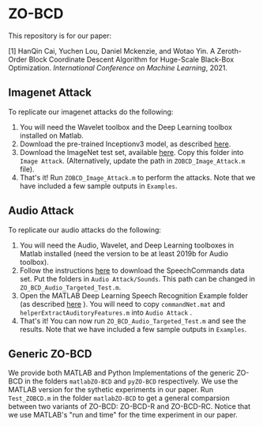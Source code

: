 # ZO-BCD
This repository is for our paper:

[1] HanQin Cai, Yuchen Lou, Daniel Mckenzie, and Wotao Yin. A Zeroth-Order Block Coordinate Descent Algorithm for Huge-Scale Black-Box Optimization. *International Conference on Machine Learning*, 2021.

## Imagenet Attack
To replicate our imagenet attacks do the following:
1. You will need the Wavelet toolbox and the Deep Learning toolbox installed on Matlab.
2. Download the pre-trained Inceptionv3 model, as described [here](https://www.mathworks.com/help/deeplearning/ref/inceptionv3.html).
3. Download the ImageNet test set, available [here](http://jaina.cs.ucdavis.edu/datasets/adv/imagenet/). Copy this folder into `Image Attack`. (Alternatively, update the path in `ZOBCD_Image_Attack.m` file).
4. That's it! Run `ZOBCD_Image_Attack.m` to perform the attacks. Note that we have included a few sample outputs in `Examples`.

## Audio Attack
To replicate our audio attacks do the following:
1. You will need the Audio, Wavelet, and Deep Learning toolboxes in Matlab installed (need the version to be at least 2019b for Audio toolbox).
2. Follow the instructions [here](https://www.mathworks.com/help/deeplearning/ug/deep-learning-speech-recognition.html) to download the SpeechCommands data set. Put the folders in `Audio Attack/Sounds`. This path can be changed in `ZO_BCD_Audio_Targeted_Test.m`.
3. Open the MATLAB Deep Learning Speech Recognition Example folder (as described [here](https://www.mathworks.com/help/deeplearning/ug/deep-learning-speech-recognition.html) ). You will need to copy `commandNet.mat` and `helperExtractAuditoryFeatures.m` into `Audio Attack` .
4. That's it! You can now run `ZO_BCD_Audio_Targeted_Test.m` and see the results. Note that we have included a few sample outputs in `Examples`.

## Generic ZO-BCD
We provide both MATLAB and Python Implementations of the generic ZO-BCD in the folders `matlabZO-BCD` and `pyZO-BCD` respectively. We use the MATLAB version for the sythetic experiments in our paper. Run `Test_ZOBCD.m` in the folder `matlabZO-BCD` to get a general comparsion between two variants of ZO-BCD: ZO-BCD-R and ZO-BCD-RC.
Notice that we use MATLAB's "run and time" for the time experiment in our paper.

